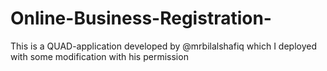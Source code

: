 # Online-Business-Registration-
This is a QUAD-application developed by @mrbilalshafiq which I deployed with some modification with his permission 

